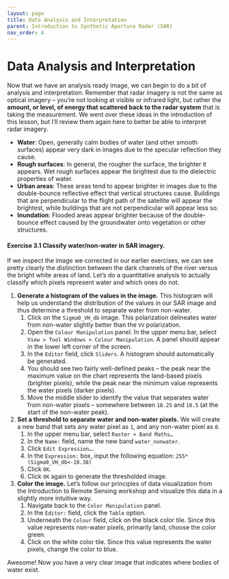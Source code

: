 ```yaml
---
layout: page
title: Data Analysis and Interpretation
parent: Introduction to Synthetic Aperture Radar (SAR)
nav_order: 4
---
```


# Data Analysis and Interpretation
Now that we have an analysis ready image, we can begin to do a bit of analysis and interpretation. Remember that radar imagery is not the same as optical imagery – you’re not looking at visible or infrared light, but rather the **amount, or level, of energy that scattered back to the radar system** that is taking the measurement. We went over these ideas in the introduction of this lesson, but I’ll review them again here to better be able to interpret radar imagery. 
* **Water**: Open, generally calm bodies of water (and other smooth surfaces) appear very dark in images due to the specular reflection they cause. 
* **Rough surfaces**: In general, the rougher the surface, the brighter it appears. Wet rough surfaces appear the brightest due to the dielectric properties of water. 
* **Urban areas**: These areas tend to appear brighter in images due to the double-bounce reflective effect that vertical structures cause. Buildings that are perpendicular to the flight path of the satellite will appear the brightest, while buildings that are not perpendicular will appear less so. 
* **Inundation**: Flooded areas appear brighter because of the double-bounce effect caused by the groundwater onto vegetation or other structures.

#### Exercise 3.1 Classify water/non-water in SAR imagery. 
If we inspect the image we corrected in our earlier exercises, we can see pretty clearly the distinction between the dark channels of the river versus the bright white areas of land. Let’s do a quantitative analysis to actually classify which pixels represent water and which ones do not. 

1. **Generate a histogram of the values in the image.** This histogram will help us understand the distribution of the values in our SAR image and thus determine a threshold to separate water from non-water.
    1. Click on the `Sigma0_VH_db` image. This polarization delineates water from non-water slightly better than the `VV` polarization.
    2. Open the `Colour Manipulation` panel. In the upper menu bar, select `View > Tool Windows > Colour Manipulation`. A panel should appear in the lower left corner of the screen. 
    3. In the `Editor` field, click `Sliders`. A histogram should automatically be generated.
    4. You should see two fairly well-defined peaks – the peak near the maximum value on the chart represents the land-based pixels (brighter pixels), while the peak near the minimum value represents the water pixels (darker pixels). 
    5. Move the middle slider to identify the value that separates water from non-water pixels – somewhere between `18.25` and `18.5` (at the start of the non-water peak). 
2. **Set a threshold to separate water and non-water pixels.** We will create a new band that sets any water pixel as `1`, and any non-water pixel as `0`. 
    1. In the upper menu bar, select `Raster > Band Maths…`
    2. In the `Name:` field, name the new band `water_nonwater`. 
    3. Click `Edit Expression…`.
    4. In the `Expression:` box, input the following equation: `255*(Sigma0_VH_db<-18.38)`
    5. Click `OK`. 
    6. Click `OK` again to generate the thresholded image.
3. **Color the image.** Let’s follow our principles of data visualization from the Introduction to Remote Sensing workshop and visualize this data in a slightly more intuitive way. 
    1. Navigate back to the `Color Manipulation` panel.
    2. In the `Editor:` field, click the `Table` option.
    3. Underneath the `Colour` field, click on the black color tile. Since this value represents non-water pixels, primarily land, choose the color green. 
    4. Click on the white color tile. Since this value represents the water pixels, change the color to blue. 

Awesome! Now you have a very clear image that indicates where bodies of water exist. 
